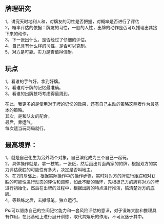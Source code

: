 ## 牌理研究
1，讲究天时地利人和，对牌友的习性是否把握，对概率是否进行了评估  
2，概率评估的依据：牌友的习性，一般的人性，出牌的动作是否可以推理出其接下来的动作，    
3，下一张出什么，是否经过了仔细的评估。    
4，自己具有什么样的习性，是否可以克制。    
5，对方是可靠。实力是否值得信耐。      


## 玩点   
1，看谁的手气好，拿到好牌。   
2，看谁对于牌的记忆最准确。   
3，看谁的出牌技巧考虑得最周到。   

在此，我更多的是使用对于牌的记忆的效果，还有自己主动的策略这两者作为最基本的策略。    
其次，是和队友的配合。    
最后，靠运气。    
每次适当玩两局就行。   

## 最高境界：   
1，就是自己化生为另外两个对象，自己演化成为三个自己一起玩。   
2，具体操作就是，拿一枝笔，一张纸，然后画出对面两家的的牌，根据双方的实力评估获胜的可能性有多大，决定是否叫地主。    
3，在2的基础上，根据实际操作中的操作步骤，实时对对方的牌进行跟踪和对获胜的可能性进行动态的评估和调整，如此不断的循环，先根据己方的牌将对方的牌进行初始化，然后在出牌的过程中，根据出牌的特点进行推演，搞清楚对方的底牌。    
4，等熟练之后，去掉纸笔，独立运行。    

Ps:可以锻炼自己的空间记忆能力和一套风险评估的意识，对于锻炼大脑和推理具有作用，在此基础上进行展开训练，取代其娱乐的作用，不可沉迷于其中。      


